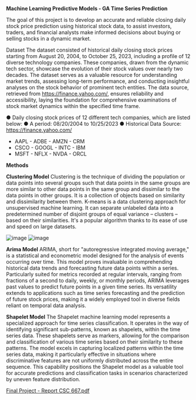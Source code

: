 **Machine Learning Predictive Models - GA Time Series Prediction**


The goal of this project is to develop an accurate and reliable closing daily stock price prediction using historical stock data, to assist investors, traders, and
financial analysts make informed decisions about buying or selling stocks in a dynamic market.

Dataset
The dataset consisted of historical daily closing stock prices starting from August 20, 2004, to October 25, 2023, including a profile of 12 diverse technology companies.
These companies, drawn from the dynamic tech sector, showcase the evolution of their stock values over nearly two decades. The dataset serves as a valuable resource for
understanding market trends, assessing long-term performance, and conducting insightful analyses on the stock behavior of prominent tech entities. The data source,
retrieved from https://finance.yahoo.com/, ensures reliability and accessibility, laying the foundation for comprehensive examinations of stock market dynamics within the
specified time frame.

● Daily closing stock prices of 12 different tech companies, which are listed below:
● A period: 08/20/2004 to 10/25/2023
● Historical Data Source: https://finance.yahoo.com/

- AAPL - ADBE - AMZN - CRM
- CSCO - GOOGL - INTC - IBM
- MSFT - NFLX - NVDA - ORCL

**Methods**

**Clustering Model**
Clustering is the technique of dividing the population or data points into several groups such that data points in the same groups are more similar to other data points in
the same group and dissimilar to the data points in other groups. It is a collection of objects based on similarity and dissimilarity between them. 
K-means is a data clustering approach for unsupervised machine learning. It can separate unlabeled data into a predetermined number of disjoint groups of equal
variance – clusters – based on their similarities. It's a popular algorithm thanks to its ease of use and speed on large datasets.

![image](https://github.com/aaleksandraristic/Machine-Learning-Predictive-Models---GA-Time-Series-Prediction/assets/140200824/ce68ffef-1981-470d-ac8c-cdeb2a053e1c)
![image](https://github.com/aaleksandraristic/Machine-Learning-Predictive-Models---GA-Time-Series-Prediction/assets/140200824/fb06ef2a-8940-448f-9803-e4c22cae84a6)

**Arima Model**
ARIMA, short for "autoregressive integrated moving average," is a statistical and econometric model designed for the analysis of events occurring over time. This model
proves invaluable in comprehending historical data trends and forecasting future data points within a series. Particularly suited for metrics recorded at regular intervals,
ranging from fractions of a second to daily, weekly, or monthly periods, ARIMA leverages past values to predict future points in a given time series. Its versatility
extends to applications such as time series forecasting and the prediction of future stock prices, making it a widely employed tool in diverse fields reliant on temporal data
analysis.

**Shapelet Model**
The Shapelet machine learning model represents a specialized approach for time series classification. It operates in the way of identifying significant sub-patterns, known
as shapelets, within the time series data. These shapelets serve as markers, allowing for the comparison and classification of various time series based on their similarity to
these patterns. The model excels in capturing localized patterns within the time series data, making it particularly effective in situations where discriminative features are not
uniformly distributed across the entire sequence. This capability positions the Shapelet model as a valuable tool for accurate predictions and classification tasks in scenarios
characterized by uneven feature distribution.

 
[Final Project - Report CSC 667.pdf](https://github.com/aaleksandraristic/GA-s-Stock-Prediction-/files/13533755/Final.Project.-.Report.CSC.667.pdf)
